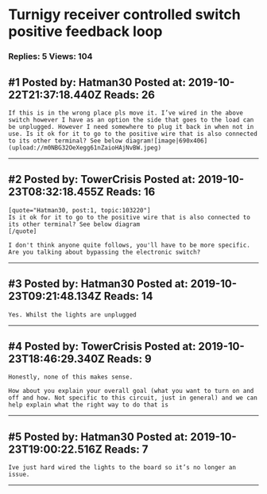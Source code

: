 # Turnigy receiver controlled switch positive feedback loop

### Replies: 5 Views: 104

## \#1 Posted by: Hatman30 Posted at: 2019-10-22T21:37:18.440Z Reads: 26

```
If this is in the wrong place pls move it. I’ve wired in the above switch however I have as an option the side that goes to the load can be unplugged. However I need somewhere to plug it back in when not in use. Is it ok for it to go to the positive wire that is also connected to its other terminal? See below diagram![image|690x406](upload://m0NBG32OeXegg61nZaioHAjNvBW.jpeg)
```

---
## \#2 Posted by: TowerCrisis Posted at: 2019-10-23T08:32:18.455Z Reads: 16

```
[quote="Hatman30, post:1, topic:103220"]
Is it ok for it to go to the positive wire that is also connected to its other terminal? See below diagram
[/quote]

I don't think anyone quite follows, you'll have to be more specific. Are you talking about bypassing the electronic switch?
```

---
## \#3 Posted by: Hatman30 Posted at: 2019-10-23T09:21:48.134Z Reads: 14

```
Yes. Whilst the lights are unplugged
```

---
## \#4 Posted by: TowerCrisis Posted at: 2019-10-23T18:46:29.340Z Reads: 9

```
Honestly, none of this makes sense.

How about you explain your overall goal (what you want to turn on and off and how. Not specific to this circuit, just in general) and we can help explain what the right way to do that is
```

---
## \#5 Posted by: Hatman30 Posted at: 2019-10-23T19:00:22.516Z Reads: 7

```
Ive just hard wired the lights to the board so it’s no longer an issue.
```

---
